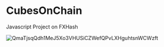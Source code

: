 # CubesOnChain
Javascript Project on FXHash


![QmaTjsqQdh1MeJ5Xo3VHUSiCZWefQPvLXHguhtsnWCWzft](https://github.com/smldms/CubesOnChain/assets/97317400/34fb150f-90ed-4c5c-b419-d9dc357a916d)
